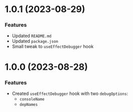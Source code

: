 # 1.0.1 (2023-08-29)

### Features

- Updated `README.md`
- Updated `package.json`
- Small tweak to `useEffectDebugger` hook

# 1.0.0 (2023-08-28)

### Features

- Created `useEffectDebugger` hook with two `debugOptions`:
  - `consoleName`
  - `depNames`
